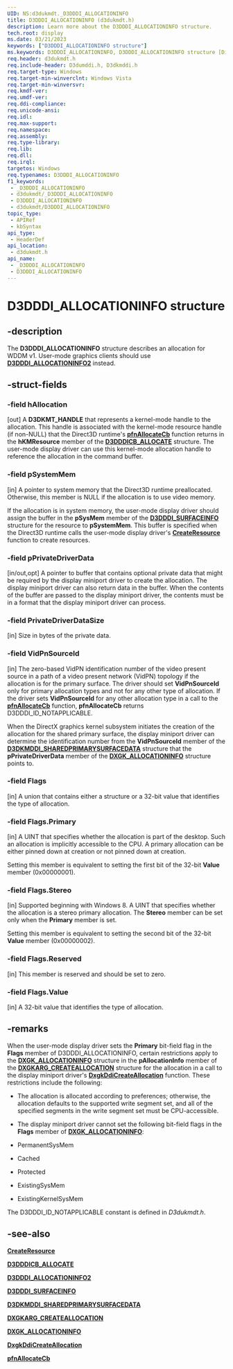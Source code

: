 ```yaml
---
UID: NS:d3dukmdt._D3DDDI_ALLOCATIONINFO
title: D3DDDI_ALLOCATIONINFO (d3dukmdt.h)
description: Learn more about the D3DDDI_ALLOCATIONINFO structure.
tech.root: display
ms.date: 03/21/2023
keywords: ["D3DDDI_ALLOCATIONINFO structure"]
ms.keywords: D3DDDI_ALLOCATIONINFO, D3DDDI_ALLOCATIONINFO structure [Display Devices], D3D_other_Structs_5125c057-c4b7-45fd-b7d9-9ebcfce4fff7.xml, _D3DDDI_ALLOCATIONINFO, d3dukmdt/D3DDDI_ALLOCATIONINFO, display.d3dddi_allocationinfo
req.header: d3dukmdt.h
req.include-header: D3dumddi.h, D3dkmddi.h
req.target-type: Windows
req.target-min-winverclnt: Windows Vista
req.target-min-winversvr: 
req.kmdf-ver: 
req.umdf-ver: 
req.ddi-compliance: 
req.unicode-ansi: 
req.idl: 
req.max-support: 
req.namespace: 
req.assembly: 
req.type-library: 
req.lib: 
req.dll: 
req.irql: 
targetos: Windows
req.typenames: D3DDDI_ALLOCATIONINFO
f1_keywords:
 - _D3DDDI_ALLOCATIONINFO
 - d3dukmdt/_D3DDDI_ALLOCATIONINFO
 - D3DDDI_ALLOCATIONINFO
 - d3dukmdt/D3DDDI_ALLOCATIONINFO
topic_type:
 - APIRef
 - kbSyntax
api_type:
 - HeaderDef
api_location:
 - d3dukmdt.h
api_name:
 - _D3DDDI_ALLOCATIONINFO
 - D3DDDI_ALLOCATIONINFO
---
```


# D3DDDI_ALLOCATIONINFO structure

## -description

The **D3DDDI_ALLOCATIONINFO** structure describes an allocation for WDDM v1. User-mode graphics clients should use [**D3DDDI_ALLOCATIONINFO2**](ns-d3dukmdt-_d3dddi_allocationinfo2.md) instead.

## -struct-fields

### -field hAllocation

[out] A **D3DKMT_HANDLE** that represents a kernel-mode handle to the allocation. This handle is associated with the kernel-mode resource handle (if non-NULL) that the Direct3D runtime's [**pfnAllocateCb**](../d3dumddi/nc-d3dumddi-pfnd3dddi_allocatecb.md) function returns in the **hKMResource** member of the [**D3DDDICB_ALLOCATE**](../d3dumddi/ns-d3dumddi-_d3dddicb_allocate.md) structure. The user-mode display driver can use this kernel-mode allocation handle to reference the allocation in the command buffer.

### -field pSystemMem

[in] A pointer to system memory that the Direct3D runtime preallocated. Otherwise, this member is NULL if the allocation is to use video memory.

If the allocation is in system memory, the user-mode display driver should assign the buffer in the **pSysMem** member of the [**D3DDDI_SURFACEINFO**](../d3dukmdt/ns-d3dukmdt-_d3dddi_surfaceinfo.md) structure for the resource to **pSystemMem**. This buffer is specified when the Direct3D runtime calls the user-mode display driver's [**CreateResource**](../d3dumddi/nc-d3dumddi-pfnd3dddi_createresource.md) function to create resources.

### -field pPrivateDriverData

[in/out,opt] A pointer to buffer that contains optional private data that might be required by the display miniport driver to create the allocation. The display miniport driver can also return data in the buffer. When the contents of the buffer are passed to the display miniport driver, the contents must be in a format that the display miniport driver can process.

### -field PrivateDriverDataSize

[in] Size in bytes of the private data.

### -field VidPnSourceId

[in] The zero-based VidPN identification number of the video present source in a path of a video present network (VidPN) topology if the allocation is for the primary surface. The driver should set **VidPnSourceId** only for primary allocation types and not for any other type of allocation. If the driver sets **VidPnSourceId** for any other allocation type in a call to the [**pfnAllocateCb**](../d3dumddi/nc-d3dumddi-pfnd3dddi_allocatecb.md) function, **pfnAllocateCb** returns D3DDDI_ID_NOTAPPLICABLE.

When the DirectX graphics kernel subsystem initiates the creation of the allocation for the shared primary surface, the display miniport driver can determine the identification number from the **VidPnSourceId** member of the [**D3DKMDDI_SHAREDPRIMARYSURFACEDATA**](../d3dkmdt/ns-d3dkmdt-_d3dkmdt_sharedprimarysurfacedata.md) structure that the **pPrivateDriverData** member of the [**DXGK_ALLOCATIONINFO**](../d3dkmddi/ns-d3dkmddi-_dxgk_allocationinfo.md) structure points to.

### -field Flags

[in] A union that contains either a structure or a 32-bit value that identifies the type of allocation.

### -field Flags.Primary

[in] A UINT that specifies whether the allocation is part of the desktop. Such an allocation is implicitly accessible to the CPU. A primary allocation can be either pinned down at creation or not pinned down at creation.

Setting this member is equivalent to setting the first bit of the 32-bit **Value** member (0x00000001).

### -field Flags.Stereo

[in] Supported beginning with Windows 8. A UINT that specifies whether the allocation is a stereo primary allocation. The **Stereo** member can be set only when the **Primary** member is set.

Setting this member is equivalent to setting the second bit of the 32-bit **Value** member (0x00000002).

### -field Flags.Reserved

[in] This member is reserved and should be set to zero.

### -field Flags.Value

[in] A 32-bit value that identifies the type of allocation.

## -remarks

When the user-mode display driver sets the **Primary** bit-field flag in the **Flags** member of D3DDDI_ALLOCATIONINFO, certain restrictions apply to the [**DXGK_ALLOCATIONINFO**](../d3dkmddi/ns-d3dkmddi-_dxgk_allocationinfo.md) structure in the **pAllocationInfo** member of the [**DXGKARG_CREATEALLOCATION**](../d3dkmddi/ns-d3dkmddi-_dxgkarg_createallocation.md) structure for the allocation in a call to the display miniport driver's [**DxgkDdiCreateAllocation**](../d3dkmddi/nc-d3dkmddi-dxgkddi_createallocation.md) function. These restrictions include the following:

* The allocation is allocated according to preferences; otherwise, the allocation defaults to the supported write segment set, and all of the specified segments in the write segment set must be CPU-accessible.

* The display miniport driver cannot set the following bit-field flags in the **Flags** member of [**DXGK_ALLOCATIONINFO**](../d3dkmddi/ns-d3dkmddi-_dxgk_allocationinfo.md):

* PermanentSysMem
* Cached
* Protected
* ExistingSysMem
* ExistingKernelSysMem

The D3DDDI_ID_NOTAPPLICABLE constant is defined in *D3dukmdt.h*.

## -see-also

[**CreateResource**](../d3dumddi/nc-d3dumddi-pfnd3dddi_createresource.md)

[**D3DDDICB_ALLOCATE**](../d3dumddi/ns-d3dumddi-_d3dddicb_allocate.md)

[**D3DDDI_ALLOCATIONINFO2**](ns-d3dukmdt-_d3dddi_allocationinfo2.md)

[**D3DDDI_SURFACEINFO**](ns-d3dukmdt-_d3dddi_surfaceinfo.md)

[**D3DKMDDI_SHAREDPRIMARYSURFACEDATA**](../d3dkmdt/ns-d3dkmdt-_d3dkmdt_sharedprimarysurfacedata.md)

[**DXGKARG_CREATEALLOCATION**](../d3dkmddi/ns-d3dkmddi-_dxgkarg_createallocation.md)

[**DXGK_ALLOCATIONINFO**](../d3dkmddi/ns-d3dkmddi-_dxgk_allocationinfo.md)

[**DxgkDdiCreateAllocation**](../d3dkmddi/nc-d3dkmddi-dxgkddi_createallocation.md)

[**pfnAllocateCb**](../d3dumddi/nc-d3dumddi-pfnd3dddi_allocatecb.md)
